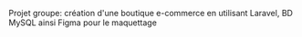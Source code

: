 Projet groupe: création d'une boutique e-commerce en utilisant Laravel, BD MySQL ainsi Figma pour le maquettage
